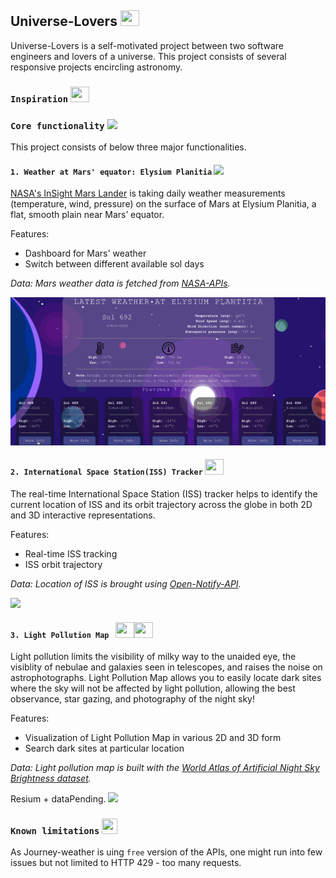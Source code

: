 ## Universe-Lovers <img src ="https://media.giphy.com/media/Z9WQLSrsQKH3uBbiXq/giphy-downsized.gif" width = "30" height = "25">

Universe-Lovers is a self-motivated project between two software engineers and lovers of a universe. This project consists of several responsive projects encircling astronomy. 

### `Inspiration` <img src="https://media.giphy.com/media/26BkNrGhy4DKnbD9u/giphy.gif" width = "30" height= "25">

### `Core functionality` <img src="https://media.giphy.com/media/WUlplcMpOCEmTGBtBW/giphy.gif" width="30"> 
This project consists of below three major functionalities.

#### `1. Weather at Mars' equator: Elysium Planitia` <img src = "https://media.giphy.com/media/Wkcw6SzOtaSxG/giphy.gif" width = "25">

[NASA's InSight Mars Lander](https://www.nasa.gov/mission_pages/insight/main/index.html) is taking daily weather measurements (temperature, wind, pressure) on the surface of Mars at Elysium Planitia, a flat, smooth plain near Mars’ equator.

Features: 
-  Dashboard for Mars' weather
-  Switch between different available sol days

*Data: Mars weather data is fetched from [NASA-APIs](https://api.nasa.gov/).*

![](./gifs/mars.gif)

#### `2. International Space Station(ISS) Tracker` <img src = "https://media.giphy.com/media/8TtxfNs3GrZbWtbojP/giphy-downsized.gif" width = "30" height = "25">

The real-time International Space Station (ISS) tracker helps to identify the current location 
of ISS and its orbit trajectory across the globe in both 2D and 3D interactive representations.

Features: 
-  Real-time ISS tracking 
-  ISS orbit trajectory

*Data: Location of ISS is brought using [Open-Notify-API](http://open-notify.org/Open-Notify-API/).*

![](./gifs/iss.gif)

#### `3. Light Pollution Map ` <img src = "https://media.giphy.com/media/wa8uMtV7bmdGTGGmD7/giphy-downsized.gif" width = "30" height = "25"><img src = "https://media.giphy.com/media/l2JebisijdzVL2Cqs/giphy.gif" width = "30" height = "25">

Light pollution limits the visibility of milky way to the unaided eye, the visiblity of nebulae and galaxies seen in telescopes, and raises the noise on astrophotographs. Light Pollution Map allows you to easily locate dark sites where the sky will not be affected by light pollution, allowing the best observance, star gazing, and photography of the night sky!

Features: 
-  Visualization of Light Pollution Map in various 2D and 3D form
-  Search dark sites at particular location

*Data: Light pollution map is built with the
[World Atlas of Artificial Night Sky Brightness dataset](https://dataservices.gfz-potsdam.de/contact/showshort.php?id=escidoc:1541893&contactform).*

Resium + dataPending.
![](./gifs/lightPollutionMap.gif)


### `Known limitations` <img src = "https://media.giphy.com/media/TydZAW0DVCbGE/giphy.gif" height = "25" width = "25">
As Journey-weather is uing `free` version of the APIs, one might run into few issues but not limited to HTTP 429 - too many requests.
